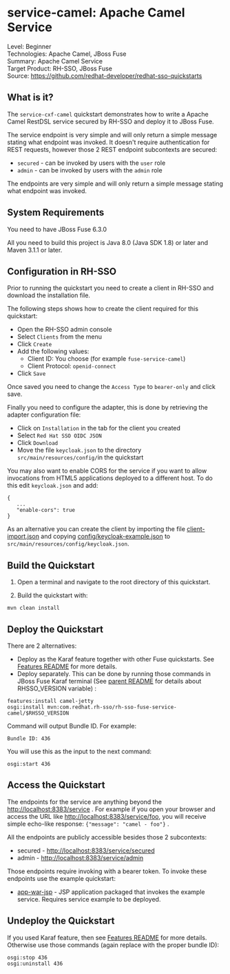 service-camel: Apache Camel Service
===================================

Level: Beginner  
Technologies: Apache Camel, JBoss Fuse  
Summary: Apache Camel Service  
Target Product: RH-SSO, JBoss Fuse  
Source: <https://github.com/redhat-developer/redhat-sso-quickstarts>  


What is it?
-----------

The `service-cxf-camel` quickstart demonstrates how to write a Apache Camel RestDSL service secured by RH-SSO and deploy it to JBoss Fuse.

The service endpoint is very simple and will only return a simple message stating what endpoint was invoked. It doesn't require authentication for REST requests, 
however those 2 REST endpoint subcontexts are secured:

* `secured` - can be invoked by users with the `user` role
* `admin` - can be invoked by users with the `admin` role

The endpoints are very simple and will only return a simple message stating what endpoint was invoked.


System Requirements
-------------------

You need to have JBoss Fuse 6.3.0

All you need to build this project is Java 8.0 (Java SDK 1.8) or later and Maven 3.1.1 or later.


Configuration in RH-SSO
-----------------------

Prior to running the quickstart you need to create a client in RH-SSO and download the installation file.

The following steps shows how to create the client required for this quickstart:

* Open the RH-SSO admin console
* Select `Clients` from the menu
* Click `Create`
* Add the following values:
  * Client ID: You choose (for example `fuse-service-camel`)
  * Client Protocol: `openid-connect`
* Click `Save`

Once saved you need to change the `Access Type` to `bearer-only` and click save.

Finally you need to configure the adapter, this is done by retrieving the adapter configuration file:

* Click on `Installation` in the tab for the client you created
* Select `Red Hat SSO OIDC JSON`
* Click `Download`
* Move the file `keycloak.json` to the directory `src/main/resources/config/`in the quickstart

You may also want to enable CORS for the service if you want to allow invocations from HTML5 applications deployed to a
different host. To do this edit `keycloak.json` and add:

````
{
   ...
   "enable-cors": true
}
````

As an alternative you can create the client by importing the file [client-import.json](config/client-import.json) and
copying [config/keycloak-example.json](config/keycloak-example.json) to `src/main/resources/config/keycloak.json`.

Build the Quickstart
--------------------

1. Open a terminal and navigate to the root directory of this quickstart.

2. Build the quickstart with:
````
mvn clean install
````

Deploy the Quickstart
---------------------
There are 2 alternatives:
- Deploy as the Karaf feature together with other Fuse quickstarts. See [Features README](../features/README.md) for more details.
- Deploy separately. This can be done by running those commands in JBoss Fuse Karaf terminal (See [parent README](../README.md) for details about RHSSO_VERSION variable) :

````
features:install camel-jetty
osgi:install mvn:com.redhat.rh-sso/rh-sso-fuse-service-camel/$RHSSO_VERSION
````
Command will output Bundle ID. For example:
````
Bundle ID: 436
````
You will use this as the input to the next command:
````
osgi:start 436
````

Access the Quickstart
---------------------

The endpoints for the service are anything beyond the <http://localhost:8383/service> . For example if you open your browser and access the URL 
like <http://localhost:8383/service/foo>, you will receive simple echo-like response: `{"message": "camel - foo"}` .

All the endpoints are publicly accessible besides those 2 subcontexts: 

* secured - <http://localhost:8383/service/secured>
* admin - <http://localhost:8383/service/admin>

Those endpoints require invoking with a bearer token. To invoke these endpoints use the example quickstart:

* [app-war-jsp](../app-war/README.md) - JSP application packaged that invokes the example service. Requires service example to be deployed.


Undeploy the Quickstart
-----------------------
If you used Karaf feature, then see [Features README](../features/README.md) for more details. Otherwise use those commands (again replace 
with the proper bundle ID):
````
osgi:stop 436
osgi:uninstall 436
````

